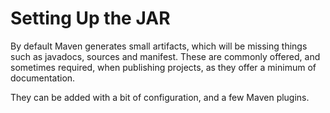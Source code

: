 # Setting Up the JAR

By default Maven generates small artifacts, which will be missing things such as javadocs, sources and manifest. These are commonly offered, and sometimes required, when publishing projects, as they offer a minimum of documentation.

They can be added with a bit of configuration, and a few Maven plugins.

